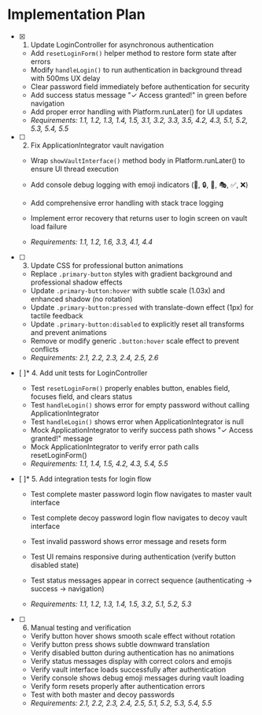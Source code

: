 # Implementation Plan

- [x] 1. Update LoginController for asynchronous authentication


  - Add `resetLoginForm()` helper method to restore form state after errors
  - Modify `handleLogin()` to run authentication in background thread with 500ms UX delay
  - Clear password field immediately before authentication for security
  - Add success status message "✓ Access granted!" in green before navigation
  - Add proper error handling with Platform.runLater() for UI updates
  - _Requirements: 1.1, 1.2, 1.3, 1.4, 1.5, 3.1, 3.2, 3.3, 3.5, 4.2, 4.3, 5.1, 5.2, 5.3, 5.4, 5.5_



- [ ] 2. Fix ApplicationIntegrator vault navigation
  - Wrap `showVaultInterface()` method body in Platform.runLater() to ensure UI thread execution
  - Add console debug logging with emoji indicators (🚀, 🔒, 📁, 🎭, ✅, ❌)
  - Add comprehensive error handling with stack trace logging


  - Implement error recovery that returns user to login screen on vault load failure
  - _Requirements: 1.1, 1.2, 1.6, 3.3, 4.1, 4.4_

- [ ] 3. Update CSS for professional button animations
  - Replace `.primary-button` styles with gradient background and professional shadow effects
  - Update `.primary-button:hover` with subtle scale (1.03x) and enhanced shadow (no rotation)
  - Update `.primary-button:pressed` with translate-down effect (1px) for tactile feedback
  - Update `.primary-button:disabled` to explicitly reset all transforms and prevent animations
  - Remove or modify generic `.button:hover` scale effect to prevent conflicts
  - _Requirements: 2.1, 2.2, 2.3, 2.4, 2.5, 2.6_

- [ ]* 4. Add unit tests for LoginController
  - Test `resetLoginForm()` properly enables button, enables field, focuses field, and clears status
  - Test `handleLogin()` shows error for empty password without calling ApplicationIntegrator
  - Test `handleLogin()` shows error when ApplicationIntegrator is null
  - Mock ApplicationIntegrator to verify success path shows "✓ Access granted!" message
  - Mock ApplicationIntegrator to verify error path calls resetLoginForm()
  - _Requirements: 1.1, 1.4, 1.5, 4.2, 4.3, 5.4, 5.5_

- [ ]* 5. Add integration tests for login flow
  - Test complete master password login flow navigates to master vault interface
  - Test complete decoy password login flow navigates to decoy vault interface




  - Test invalid password shows error message and resets form
  - Test UI remains responsive during authentication (verify button disabled state)
  - Test status messages appear in correct sequence (authenticating → success → navigation)
  - _Requirements: 1.1, 1.2, 1.3, 1.4, 1.5, 3.2, 5.1, 5.2, 5.3_

- [ ] 6. Manual testing and verification
  - Verify button hover shows smooth scale effect without rotation
  - Verify button press shows subtle downward translation
  - Verify disabled button during authentication has no animations
  - Verify status messages display with correct colors and emojis
  - Verify vault interface loads successfully after authentication
  - Verify console shows debug emoji messages during vault loading
  - Verify form resets properly after authentication errors
  - Test with both master and decoy passwords
  - _Requirements: 2.1, 2.2, 2.3, 2.4, 2.5, 5.1, 5.2, 5.3, 5.4, 5.5_
